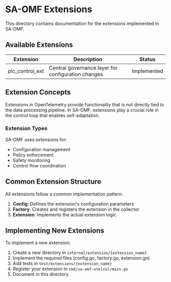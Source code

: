 # SA-OMF Extensions

This directory contains documentation for the extensions implemented in SA-OMF.

## Available Extensions

| Extension | Description | Status |
|-----------|-------------|--------|
| pic_control_ext | Central governance layer for configuration changes | Implemented |

## Extension Concepts

Extensions in OpenTelemetry provide functionality that is not directly tied to the data processing pipeline. In SA-OMF, extensions play a crucial role in the control loop that enables self-adaptation.

### Extension Types

SA-OMF uses extensions for:
- Configuration management
- Policy enforcement
- Safety monitoring
- Control flow coordination

## Common Extension Structure

All extensions follow a common implementation pattern:

1. **Config**: Defines the extension's configuration parameters
2. **Factory**: Creates and registers the extension in the collector
3. **Extension**: Implements the actual extension logic

## Implementing New Extensions

To implement a new extension:

1. Create a new directory in `internal/extension/{extension_name}`
2. Implement the required files (config.go, factory.go, extension.go)
3. Add tests in `test/extensions/{extension_name}`
4. Register your extension in `cmd/sa-omf-otelcol/main.go`
5. Document in this directory